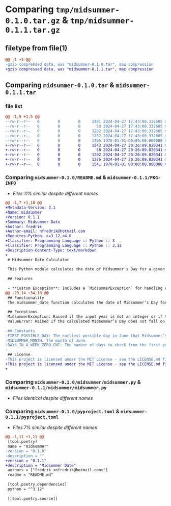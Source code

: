 # Comparing `tmp/midsummer-0.1.0.tar.gz` & `tmp/midsummer-0.1.1.tar.gz`

## filetype from file(1)

```diff
@@ -1 +1 @@
-gzip compressed data, was "midsummer-0.1.0.tar", max compression
+gzip compressed data, was "midsummer-0.1.1.tar", max compression
```

## Comparing `midsummer-0.1.0.tar` & `midsummer-0.1.1.tar`

### file list

```diff
@@ -1,5 +1,5 @@
--rw-r--r--   0        0        0     1481 2024-04-27 17:43:00.332605 midsummer-0.1.0/README.md
--rw-r--r--   0        0        0       58 2024-04-27 17:43:00.332605 midsummer-0.1.0/midsummer/__init__.py
--rw-r--r--   0        0        0     1202 2024-04-27 17:43:00.332605 midsummer-0.1.0/midsummer/midsummer.py
--rw-r--r--   0        0        0     1262 2024-04-27 17:43:00.332605 midsummer-0.1.0/pyproject.toml
--rw-r--r--   0        0        0     1765 1970-01-01 00:00:00.000000 midsummer-0.1.0/PKG-INFO
+-rw-r--r--   0        0        0     1243 2024-04-27 20:26:09.820341 midsummer-0.1.1/README.md
+-rw-r--r--   0        0        0       58 2024-04-27 20:26:09.820341 midsummer-0.1.1/midsummer/__init__.py
+-rw-r--r--   0        0        0     1202 2024-04-27 20:26:09.820341 midsummer-0.1.1/midsummer/midsummer.py
+-rw-r--r--   0        0        0     1276 2024-04-27 20:26:09.820341 midsummer-0.1.1/pyproject.toml
+-rw-r--r--   0        0        0     1541 1970-01-01 00:00:00.000000 midsummer-0.1.1/PKG-INFO
```

### Comparing `midsummer-0.1.0/README.md` & `midsummer-0.1.1/PKG-INFO`

 * *Files 11% similar despite different names*

```diff
@@ -1,7 +1,18 @@
+Metadata-Version: 2.1
+Name: midsummer
+Version: 0.1.1
+Summary: Midsummer Date
+Author: fredrik
+Author-email: nfredrik@hotmail.com
+Requires-Python: >=3.12,<4.0
+Classifier: Programming Language :: Python :: 3
+Classifier: Programming Language :: Python :: 3.12
+Description-Content-Type: text/markdown
+
 # Midsummer Date Calculator
 
 This Python module calculates the date of Midsummer's Day for a given year. Midsummer's Day typically falls on a Friday between June 20th and June 26th.
 
 ## Features
 
 - **Custom Exception**: Includes a `MidsummerException` for handling errors specific to the Midsummer date calculation.
@@ -23,14 +34,10 @@
 ## Functionality
 The midsummer_date function calculates the date of Midsummer’s Day for the specified year. If the calculated date does not fall on a Friday, a ValueError is raised.
 
 ## Exceptions
 MidsummerException: Raised if the input year is not an integer or if the date falls outside the expected range.
 ValueError: Raised if the calculated Midsummer’s Day does not fall on a Friday, as per tradition.
 
-## Constants
-FIRST_POSSIBLE_DAY: The earliest possible day in June that Midsummer’s Day can fall on.
-MIDSUMMER_MONTH: The month of June.
-DAYS_IN_A_WEEK_ZERO_CNT: The number of days to check from the first possible day to find a Friday.
-
 ## License
-This project is licensed under the MIT License - see the LICENSE.md file for details.
+This project is licensed under the MIT License - see the LICENSE.md file for details.
+
```

### Comparing `midsummer-0.1.0/midsummer/midsummer.py` & `midsummer-0.1.1/midsummer/midsummer.py`

 * *Files identical despite different names*

### Comparing `midsummer-0.1.0/pyproject.toml` & `midsummer-0.1.1/pyproject.toml`

 * *Files 7% similar despite different names*

```diff
@@ -1,11 +1,11 @@
 [tool.poetry]
 name = "midsummer"
-version = "0.1.0"
-description = ""
+version = "0.1.1"
+description = "Midsummer Date"
 authors = ["fredrik <nfredrik@hotmail.com>"]
 readme = "README.md"
 
 [tool.poetry.dependencies]
 python = "^3.12"
 
 [[tool.poetry.source]]
```

